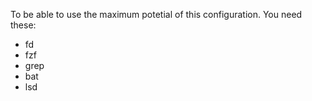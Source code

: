 To be able to use the maximum potetial of this configuration. You need these:
- fd
- fzf
- grep
- bat
- lsd
